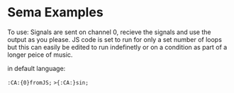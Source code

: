# Sema Examples

To use:
Signals are sent on channel 0, recieve the signals and use the output as you please. JS code is set to run for only a set number of loops but this can easily be edited to run indefinetly or on a condition as part of a longer peice of music.

in default language:

```:CA:{0}fromJS;```
```>{:CA:}sin;```
